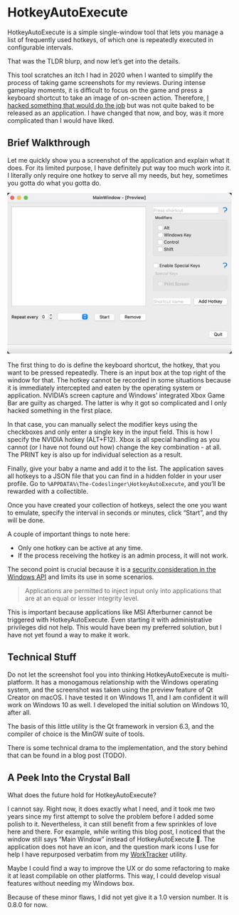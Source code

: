 HotkeyAutoExecute
=================

HotkeyAutoExecute is a simple single-window tool that lets you manage a list of
frequently used hotkeys, of which one is repeatedly executed in configurable
intervals.

That was the TLDR blurp, and now let’s get into the details.

This tool scratches an itch I had in 2020 when I wanted to simplify the process
of taking game screenshots for my reviews. During intense gameplay moments, it
is difficult to focus on the game and press a keyboard shortcut to take an image
of on-screen action. Therefore, [I hacked something that would do the job][agsc]
but was not quite baked to be released as an application. I have changed that
now, and boy, was it more complicated than I would have liked.

## Brief Walkthrough

Let me quickly show you a screenshot of the application and explain what it
does. For its limited purpose, I have definitely put way too much work into it.
I literally only require one hotkey to serve all my needs, but hey, sometimes
you gotta do what you gotta do.

![](resource/img/MainWindow.jpg)

The first thing to do is define the keyboard shortcut, the hotkey, that you want
to be pressed repeatedly. There is an input box at the top right of the window
for that. The hotkey cannot be recorded in some situations because it is
immediately intercepted and eaten by the operating system or application.
NVIDIA’s screen capture and Windows’ integrated Xbox Game Bar are guilty as
charged. The latter is why it got so complicated and I only hacked something in
the first place.

In that case, you can manually select the modifier keys using the checkboxes and
only enter a single key in the input field. This is how I specify the NVIDIA
hotkey (ALT+F12). Xbox is all special handling as you cannot (or I have not
found out how) change the key combination - at all. The PRINT key is also up for
individual selection as a result.

Finally, give your baby a name and add it to the list. The application saves all
hotkeys to a JSON file that you can find in a hidden folder in your user
profile. Go to `%APPDATA%\The-Codeslinger\HotkeyAutoExecute`, and you’ll be
rewarded with a collectible.

Once you have created your collection of hotkeys, select the one you want to
emulate, specify the interval in seconds or minutes, click “Start”, and thy will
be done.

A couple of important things to note here:

* Only one hotkey can be active at any time.
* If the process receiving the hotkey is an admin process, it will not work.

The second point is crucial because it is a [security consideration in the
Windows API][sndi] and limits its use in some scenarios.

> Applications are permitted to inject input only into applications that are at
> an equal or lesser integrity level.

This is important because applications like MSI Afterburner cannot be triggered
with HotkeyAutoExecute. Even starting it with administrative privileges did not
help. This would have been my preferred solution, but I have not yet found a way
to make it work.

## Technical Stuff

Do not let the screenshot fool you into thinking HotkeyAutoExecute is
multi-platform. It has a monogamous relationship with the Windows operating
system, and the screenshot was taken using the preview feature of Qt Creator on
macOS. I have tested it on Windows 11, and I am confident it will work on
Windows 10 as well. I developed the initial solution on Windows 10, after all.

The basis of this little utility is the Qt framework in version 6.3, and the
compiler of choice is the MinGW suite of tools.

There is some technical drama to the implementation, and the story behind that
can be found in a blog post (TODO).

## A Peek Into the Crystal Ball

What does the future hold for HotkeyAutoExecute?

I cannot say. Right now, it does exactly what I need, and it took me two years
since my first attempt to solve the problem before I added some polish to it.
Nevertheless, it can still benefit from a few sprinkles of love here and there.
For example, while writing this blog post, I noticed that the window still says
“Main Window” instead of HotkeyAutoExecute 🤦. The application does not have an
icon, and the question mark icons I use for help I have repurposed verbatim from
my [WorkTracker][wrkt] utility.

Maybe I could find a way to improve the UX or do some refactoring to make it at
least compilable on other platforms. This way, I could develop visual features
without needing my Windows box.

Because of these minor flaws, I did not yet give it a 1.0 version number. It is
0.8.0 for now.


[agsc]: https://the-codeslinger.com/2020/08/15/automate-game-screenshot-capture-windows-api-sendinput-function-with-c/
[sndi]: https://docs.microsoft.com/en-us/windows/win32/api/winuser/nf-winuser-sendinput#remarks
[wrkt]: https://github.com/the-codeslinger/WorkTracker